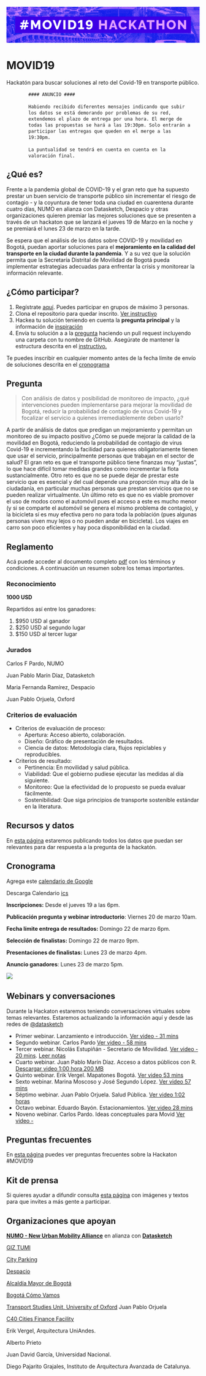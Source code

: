 ![](static/banner.png)

# MOVID19

Hackatón para buscar soluciones al reto del Covid-19 en transporte público.

```
        #### ANUNCIO ####

        Habiendo recibido diferentes mensajes indicando que subir
        los datos se está demorando por problemas de su red,
        extendemos el plazo de entrega por una hora. El merge de 
        todas las propuestas se hará a las 19:30pm. Solo entrarán a
        participar las entregas que queden en el merge a las
        19:30pm.

        La puntualidad se tendrá en cuenta en cuenta en la 
        valoración final.

```

## ¿Qué es?

Frente a la pandemia global de COVID-19 y el gran reto que ha supuesto prestar un buen servicio de transporte público sin incrementar el riesgo de contagio - y la coyuntura de tener toda una ciudad en cuarentena durante cuatro días, NUMO en alianza con Datasketch, Despacio y otras organizaciones quieren premiar las mejores soluciones que se presenten a través de un hackaton que se lanzará el jueves 19 de Marzo en la noche y se premiará el lunes 23 de marzo en la tarde.

Se espera que el análisis de los datos sobre COVID-19 y movilidad en Bogotá, puedan aportar soluciones para el **mejoramiento en la calidad del transporte en la ciudad durante la pandemia**. Y a su vez que la solución permita que la Secretaría Distrital de Movilidad de Bogotá pueda implementar estrategias adecuadas para enfrentar la crisis y monitorear la información relevante.


## ¿Cómo participar?

1. Regístrate [aquí](https://forms.gle/6vZzhihhDFNrWrzc7). Puedes participar en grupos de máximo 3 personas.
1. Clona el repositorio para quedar inscrito. [Ver instructivo](./faq/pull-request.md)
1. Hackea tu solución teniendo en cuenta la **pregunta principal** y la información de [inspiración](faq/inspiracion.md)
1. Envía tu solución a a la [pregunta]() haciendo un pull request incluyendo una carpeta con tu nombre de GitHub. Asegúrate de mantener la estructura descrita en el [instructivo.](./faq/estructura-de-archivos.md)

Te puedes inscribir en cualquier momento antes de la fecha límite de envío de soluciones descrita en el [cronograma](#cronograma)

## Pregunta

> Con análisis de datos y posibilidad de monitoreo de impacto, ¿qué intervenciones pueden implementarse para mejorar la movilidad de Bogotá, reducir la probabilidad de contagio de virus Covid-19 y focalizar el servicio a quienes irremediablemente deben usarlo?

A partir de análisis de datos que predigan un mejoramiento y permitan un monitoreo de su impacto positivo ¿Cómo se puede mejorar la calidad de la movilidad en Bogotá, reduciendo la probabilidad de contagio de virus Covid-19 e incrementando la facilidad para quienes obligatoriamente tienen que usar el servicio, principalmente personas que trabajan en el sector de salud? El gran reto es que el transporte público tiene finanzas muy “justas”, lo que hace difícil tomar medidas grandes como incrementar la flota sustancialmente. Otro reto es que no se puede dejar de prestar este servicio que es esencial y del cual depende una proporción muy alta de la ciudadanía, en particular muchas personas que prestan servicios que no se pueden realizar virtualmente. Un último reto es que no es viable promover el uso de modos como el automóvil pues el acceso a este es mucho menor (y si se comparte el automóvil se genera el mismo problema de contagio), y la bicicleta sí es muy efectiva pero no para toda la población (pues algunas personas viven muy lejos o no pueden andar en bicicleta). Los viajes en carro son poco eficientes y hay poca disponibilidad en la ciudad.



## Reglamento

Acá puede acceder al documento completo [pdf](/static/tyc-movid19.pdf) con los términos y condiciones. A continuación un resumen sobre los temas importantes.

### Reconocimiento

**1000 USD** 

Repartidos así entre los ganadores:

1. $950 USD al ganador
1. $250 USD al segundo lugar
1. $150 USD al tercer lugar


### Jurados


Carlos F Pardo, NUMO

Juan Pablo Marín Díaz, Datasketch

Maria Fernanda Ramírez, Despacio

Juan Pablo Orjuela, Oxford


### Criterios de evaluación

- Criterios de evaluación de proceso:
  - Apertura: Acceso abierto, colaboración.
  - Diseño: Gráfico de presentación de resultados.
  - Ciencia de datos: Metodología clara, flujos repiclables y reproducibles.
- Criterios de resultado:
  - Pertinencia: En movilidad y salud pública.
  - Viabilidad: Que el gobierno pudiese ejecutar las medidas al día siguiente.
  - Monitoreo: Que la efectividad de lo propuesto se pueda evaluar fácilmente.
  - Sostenibilidad: Que siga principios de transporte sostenible estándar en la literatura.

## Recursos y datos

En [esta página](faq/datos.md) estaremos publicando todos los datos que puedan ser relevantes para dar respuesta a la pregunta de la hackatón.

## Cronograma

Agrega este [calendario de Google](https://calendar.google.com/calendar?cid=bnVtby5nbG9iYWxfMmZlMnZtaHZmdGltdjdnaDhhZXVxMjJ0bm9AZ3JvdXAuY2FsZW5kYXIuZ29vZ2xlLmNvbQ)

Descarga Calendario [ics](/static/invite.ics)

**Inscripciones:** Desde el jueves 19 a las 6pm.

**Publicación pregunta y webinar introductorio**: Viernes 20 de marzo 10am.

**Fecha límite entrega de resultados:** Domingo 22 de marzo 6pm.

**Selección de finalistas:** Domingo 22 de marzo 9pm.

**Presentaciones de finalistas:** Lunes 23 de marzo 4pm.

**Anuncio ganadores**: Lunes 23 de marzo 5pm.


![](./static/cronograma.jpg)

## Webinars y conversaciones

Durante la Hackaton estaremos teniendo conversaciones virtuales sobre temas relevantes. Estaremos actualizando la información aquí y desde las redes de [@datasketch](http://twitter.com/datasketch)

- Primer webinar. Lanzamiento e introducción. [Ver video - 31 mins](https://wri.zoom.us/rec/share/vdNqduvLzWNIXLOX8GLjCqQsN9j1eaa823VMrvQEyHeLDthKUTi5J2VgeJ39OBg)
- Segundo webinar. Carlos Pardo [Ver video - 58 mins](https://wri.zoom.us/rec/play/tZwkJuGuq2o3GoWXuASDAKd7W9W_Kqus0XVP_aUEnhuyUnkCY1DwMrVBNubPyK7Y8T0SamOnR-ZJ4XNe?startTime=1584731013000)
- Tercer webinar. Nicolás Estupiñán - Secretario de Movilidad. [Ver video - 20 mins](https://wri.zoom.us/rec/play/upEpdu78_Ts3G9WVtgSDVv95W9Toeq2s1XMc8_IPyk3mUiNVMFvyZuMQMedKvy_ElJZKFeFrtVDcpOc-?continueMode=true). [Leer notas](/faq/notas-webinars.md)
- Cuarto webinar. Juan Pablo Marín Díaz. Acceso a datos públicos con R. [Descargar video 1:00 hora 200 MB](https://data.datasketch.co/numo/movid19/webinars/meetup-r-movid19.mp4)
- Quinto webinar. Erik Vergel. Mapatones Bogotá. [Ver video 53 mins](https://wri.zoom.us/rec/play/6Zwqdriqpjg3H4WX4wSDAvMrW43oKPms1HVKqfoKn0m0BnFXNgH3NbsUZI4SHXgRYJeMfLZ8eLVrPi0?continueMode=true)
- Sexto webinar. Marina Moscoso y José Segundo López. [Ver video 57 mins](https://wri.zoom.us/rec/share/98pMbI3OrVxIGo2W9BzWd_Y7QKXrT6a81nAc-KZezp9FaQ4vJnIqo3CERKoxfic)
- Séptimo webinar. Juan Pablo Orjuela. Salud Pública. [Ver video 1:02 horas](https://wri.zoom.us/rec/share/-eg2fqHp23lLfqvoyEyAQrEmQNTYX6a8hiFN86UKnRzDx01nLvmaRniaKmT8WbII)
- Octavo webinar. Eduardo Bayón. Estacionamientos. [Ver video 28 mins](https://wri.zoom.us/rec/share/5fBrHrX16UFLGKPx7UrTC6QZN9ToX6a8gCYerqdZyUx66koQbUaEL8Pu0Bh_Ydc8)
- Noveno webinar. Carlos Pardo. Ideas conceptuales para Movid [Ver video - ](https://wri.zoom.us/rec/share/-vdvHa_Sp0NITavd9XvtBLIjH5XnX6a81SMZ-vQNz0zJZgXuDWtFIJfXgvjePMsR)

## Preguntas frecuentes

En [esta página](faq/README.md) puedes ver preguntas frecuentes sobre la Hackaton #MOVID19

## Kit de prensa

Si quieres ayudar a difundir consulta [esta página](faq/kit-prensa.md) con imágenes y textos para que invites a más gente a participar. 

## Organizaciones que apoyan

**[NUMO - New Urban Mobility Alliance](http://numo.global)** en alianza con **[Datasketch](https://datasketch.co)** 



[GIZ TUMI](http://transformative-mobility.org/)

[City Parking](https://city-parking.com/)

[Despacio](https://www.despacio.org/)

[Alcaldía Mayor de Bogotá](http://ticbogota.gov.co/)

[Bogotá Cómo Vamos](http://www.bogotacomovamos.org/)

[Transport Studies Unit, University of Oxford](https://www.tsu.ox.ac.uk) Juan Pablo Orjuela

[C40 Cities Finance Facility](https://www.c40cff.org)

Erik Vergel, Arquitectura UniAndes.

Alberto Prieto

Juan David García, Universidad Nacional.

Diego Pajarito Grajales, Instituto de Arquitectura Avanzada de Catalunya.



